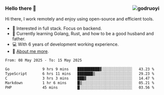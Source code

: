 ### Hello there 👋 <img align="right" src="https://github-readme-stats.vercel.app/api?username=godruoyi&show_icons=true" alt="godruoyi" />

Hi there, I work remotely and enjoy using open-source and efficient tools.

- 🔭 Interested in full stack. Focus on backend.
- 🌱 Currently learning Golang, Rust, and how to be a good husband and father.
- 💻 With 6 years of development working experience.
- 👒 [About me more](https://godruoyi.com/posts/about-godruoyi).



<!--START_SECTION:waka-->

```txt
From: 08 May 2025 - To: 15 May 2025

Go               9 hrs 9 mins    ██████████▓░░░░░░░░░░░░░░   43.23 %
TypeScript       6 hrs 11 mins   ███████▒░░░░░░░░░░░░░░░░░   29.23 %
C                3 hrs 3 mins    ███▓░░░░░░░░░░░░░░░░░░░░░   14.47 %
Markdown         1 hr 6 mins     █▒░░░░░░░░░░░░░░░░░░░░░░░   05.21 %
PHP              45 mins         █░░░░░░░░░░░░░░░░░░░░░░░░   03.56 %
```

<!--END_SECTION:waka-->
